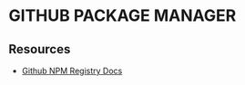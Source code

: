 # GITHUB PACKAGE MANAGER

## Resources

- [Github NPM Registry Docs](https://docs.github.com/en/packages/working-with-a-github-packages-registry/working-with-the-npm-registry#publishing-multiple-packages-to-the-same-repository)
